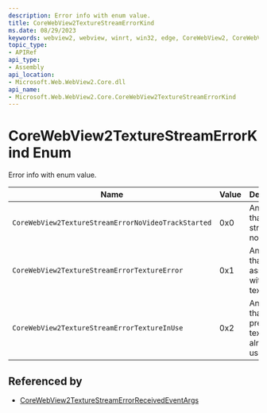 ```yaml
---
description: Error info with enum value.
title: CoreWebView2TextureStreamErrorKind
ms.date: 08/29/2023
keywords: webview2, webview, winrt, win32, edge, CoreWebView2, CoreWebView2Controller, browser control, edge html, CoreWebView2TextureStreamErrorKind
topic_type:
- APIRef
api_type:
- Assembly
api_location:
- Microsoft.Web.WebView2.Core.dll
api_name:
- Microsoft.Web.WebView2.Core.CoreWebView2TextureStreamErrorKind
---
```


# CoreWebView2TextureStreamErrorKind Enum

Error info with enum value.

| Name |  Value | Description |
|--|--|--|
|`CoreWebView2TextureStreamErrorNoVideoTrackStarted` | 0x0  |  An error that texture stream is not active.|
|`CoreWebView2TextureStreamErrorTextureError` | 0x1  |  An error that is associated with the texture.|
|`CoreWebView2TextureStreamErrorTextureInUse` | 0x2  |  An error that presenting texture is already in use.|


## Referenced by

- [CoreWebView2TextureStreamErrorReceivedEventArgs](corewebview2texturestreamerrorreceivedeventargs.md)
